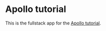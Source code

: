 # Apollo tutorial

This is the fullstack app for the [Apollo tutorial](http://apollographql.com/docs/tutorial/introduction.html).
